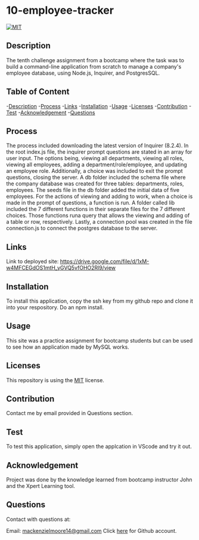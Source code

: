 # 10-employee-tracker

[![MIT](https://img.shields.io/badge/License-MIT-yellow.svg)](https://opensource.org/licenses/MIT)
  

## Description
The tenth challenge assignment from a bootcamp where the task was to build a command-line application from scratch to manage a company's employee database, using Node.js, Inquirer, and PostgresSQL.


## Table of Content
-[Description](#Description)
-[Process](#Process)
-[Links](#Links)
-[Installation](#Installation)
-[Usage](#Usage)
-[Licenses](#Licenses)
-[Contribution](#Contribution)
-[Test](#Test)
-[Acknowledgement](#Acknowledgement)
-[Questions](#Questions)


## Process
The process included downloading the latest version of Inquirer (8.2.4). In the root index.js file, the inquirer prompt questions are stated in an array for user input. The options being, viewing all departments, viewing all roles, viewing all employees, adding a department/role/employee, and updating an employee role. Additionally, a choice was included to exit the prompt questions, closing the server. A db folder included the schema file where the company database was created for three tables: departments, roles, employees. The seeds file in the db folder added the initial data of five employees. For the actions of viewing and adding to work, when a choice is made in the prompt of questions, a function is run. A folder called lib included the 7 different functions in their separate files for the 7 different choices. Those functions runa query that allows the viewing and adding of a table or row, respectively. Lastly, a connection pool was created in the file connection.js to connect the postgres database to the server. 


## Links
Link to deployed site: https://drive.google.com/file/d/1xM-w4MFCEGdOS1mtH_yGVQ5vfOHO2Rl9/view

## Installation
To install this application, copy the ssh key from my github repo and clone it into your respository. Do an npm install.


## Usage
This site was a practice assignment for bootcamp students but can be used to see how an application made by MySQL works. 


## Licenses
This repository is using the [MIT](https://opensource.org/licenses/MIT) license.


## Contribution
Contact me by email provided in Questions section.


## Test
To test this application, simply open the applcation in VScode and try it out.


## Acknowledgement
Project was done by the knowledge learned from bootcamp instructor John and the Xpert Learning tool.


## Questions
Contact with questions at:

Email: mackenzielmoore14@gmail.com
Click [here](https://github.com/mackemo) for Github account.